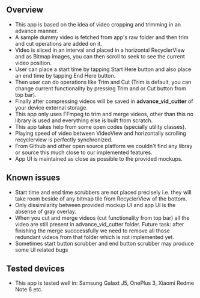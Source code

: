 ## Overview
- This app is based on the idea of video cropping and trimming in an advance manner.
- A sample dummy video is fetched from app's raw folder and then trim and cut operations are added on it.
- Video is sliced in an interval and placed in a horizontal RecyclerView and as Bitmap images, you can then scroll to seek to see the current video position.
- User can place a start time by tapping Start Here button and also place an end time by tapping End Here button.
- Then user can do operations like Trim and Cut (Trim is default, you can change current functionality by pressing Trim and or Cut button from top bar).
- Finally after compressing videos will be saved in **advance_vid_cutter** of your device external storage.
- This app only uses FFmpeg to trim and merge videos, other than this no library is used and everything else is built from scratch.
- This app takes help from some open codes (specially utility classes).
- Playing speed of video between VideoView and horizontally scrolling recyclerview is perfectly synchronized.
- From Github and other open source platform we couldn't find any libray or source this much close to our implemented features. 
- App UI is maintained as close as possible to the provided mockups.

## Known issues
- Start time and end time scrubbers are not placed precisely i.e. they will take room beside of any bitmap tile from RecyclerView of the bottom.
- Only dissimilarity between provided mockup UI and app UI is the absense of gray overlay.
- When you cut and merge videos (cut functionality from top bar) all the video are still present in advance_vid_cutter folder. Future task: after finishing the merge succcessfully we need to remove all those redundant videos from that folder which is not implemented yet.
- Sometimes start button scrubber and end button scrubber may produce some UI related bugs

## Tested devices
- This app is tested well in: Samsung Galaxt J5, OnePlus 3, Xiaomi Redme Note 6 etc.
